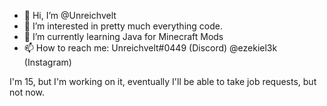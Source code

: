 - 👋 Hi, I’m @Unreichvelt
- 👀 I’m interested in pretty much everything code. 
- 🌱 I’m currently learning Java for Minecraft Mods
- 📫 How to reach me: Unreichvelt#0449 (Discord) @ezekiel3k (Instagram)

I'm 15, but I'm working on it, eventually I'll be able to take job requests, but not now.
